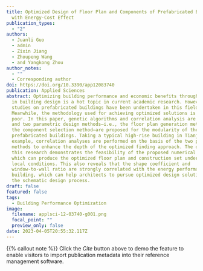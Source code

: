 ```yaml
---
title: Optimized Design of Floor Plan and Components of Prefabricated Building
  with Energy-Cost Effect
publication_types:
  - "2"
authors:
  - Juanli Guo
  - admin
  - Zixin Jiang
  - Zhoupeng Wang
  - and Yangkong Zhou
author_notes:
  - ""
  - Corresponding author
doi: https://doi.org/10.3390/app12083740
publication: Applied Sciences
abstract: Optimizing building performance and economic benefits through feedback
  in building design is a hot topic in current academic research. However, few
  studies on prefabricated buildings have been undertaken in this field.
  Meanwhile, the methodology used for achieving optimized solutions is still
  poor. In this paper, genetic algorithms and correlation analysis are employed
  and two parametric design methods—i.e., the floor plan generation method and
  the component selection method—are proposed for the modularity of the
  prefabricated buildings. Taking a typical high-rise building in Tianjin as an
  example, correlation analyses are performed on the basis of the two proposed
  methods to enhance the depth of the optimized finding approach. The outcome of
  this research demonstrates the feasibility of the proposed numerical approach,
  which can produce the optimized floor plan and construction set under the
  local conditions. This also reveals that the shape coefficient and
  window-to-wall ratio are strongly correlated with the energy performance of a
  building, which can help architects to pursue optimized design solutions in
  the schematic design process.
draft: false
featured: false
tags:
  - Building Performance Optimization
image:
  filename: applsci-12-03740-g001.png
  focal_point: ""
  preview_only: false
date: 2023-04-05T20:55:32.117Z
---
```


{{% callout note %}}
Click the _Cite_ button above to demo the feature to enable visitors to import publication metadata into their reference management software.